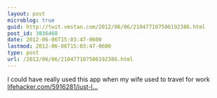 ```yaml
---
layout: post
microblog: true
guid: http://twit.vmstan.com/2012/06/06/210477107506192386.html
post_id: 3036468
date: 2012-06-06T15:03:47-0600
lastmod: 2012-06-06T15:03:47-0600
type: post
url: /2012/06/06/210477107506192386.html
---
```

I could have really used this app when my wife used to travel for work <a href="http://lifehacker.com/5916281/just-landed-notifies-you-when-its-time-to-leave-for-a-seamless-airport-pickup?utm_campaign=socialflow_lifehacker_twitter&utm_source=lifehacker_twitter&utm_medium=socialflow">lifehacker.com/5916281/just-l…</a>
